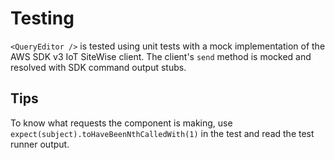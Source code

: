 # Testing

`<QueryEditor />` is tested using unit tests with a mock implementation of the AWS SDK v3 IoT SiteWise client. The client's `send` method is mocked and resolved with SDK command output stubs.

## Tips

To know what requests the component is making, use `expect(subject).toHaveBeenNthCalledWith(1)` in the test and read the test runner output. 
